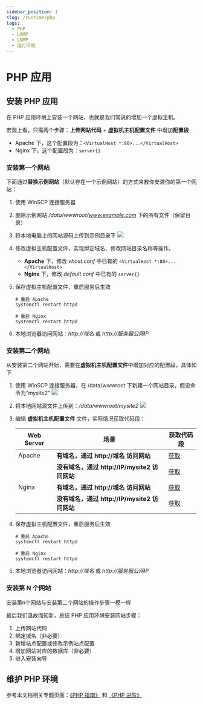 ```yaml
---
sidebar_position: 1
slug: /runtime/php
tags:
  - PHP
  - LAMP
  - LNMP
  - 运行环境
---
```


# PHP 应用

## 安装 PHP 应用

在 PHP 应用环境上安装一个网站，也就是我们常说的增加一个虚拟主机。

宏观上看，只需两个步骤：**上传网站代码** + **虚拟机主机配置文件** 中增加**配置段**

* Apache 下，这个配置段为：`<VirtualHost *:80>...</VirtualHost>`
* Nginx 下，这个配置段为：`server{}`


### 安装第一个网站

下面通过**替换示例网站**（默认存在一个示例网站）的方式来教你安装你的第一个网站：

1. 使用 WinSCP 连接服务器

2. 删除示例网站 */data/wwwroot/www.example.com* 下的所有文件（保留目录）

3. 将本地电脑上的网站源码上传到示例目录下
   ![](https://libs.websoft9.com/Websoft9/DocsPicture/zh/winscp/winscp-uploadcodestoexample-websoft9.png)

4. 修改虚拟主机配置文件，实现绑定域名、修改网站目录名称等操作。
   * **Apache** 下，修改 *vhost.conf* 中已有的 `<VirtualHost *:80>...</VirtualHost>`
   * **Nginx** 下，修改 *default.conf* 中已有的 `server{}`


5. 保存虚拟主机配置文件，重启服务后生效
    ~~~
    # 重启 Apache
    systemctl restart httpd
    
    # 重启 Nginx
    systemctl restart httpd
    ~~~

6. 本地浏览器访问网站：*http://域名* 或 *http://服务器公网IP* 

### 安装第二个网站

从安装第二个网站开始，需要在**虚拟机主机配置文件**中增加对应的配置段，具体如下

1. 使用 WinSCP 连接服务器，在 /data/wwwroot 下新建一个网站目录，假设命令为“mysite2”
   ![](https://libs.websoft9.com/Websoft9/DocsPicture/zh/lamp/lamp-createmysite2-websoft9.png)

2. 将本地网站源文件上传到：*/data/wwwroot/mysite2* 
   ![](https://libs.websoft9.com/Websoft9/DocsPicture/zh/lamp/lamp-uploadcodes-websoft9.png)

3. 编辑 **虚拟机主机配置文件** 文件，实际情况获取代码段：

    | Web Server | 场景                                          | 获取代码段                    |
    | ---------- | --------------------------------------------- | ----------------------------- |
    | Apache     | **有域名，通过 http://域名 访问网站**         | [获取](../apache#wwwtemplate) |
    |            | **没有域名，通过 http://IP/mysite2 访问网站** | [获取](../apache#aliastemplate) |
    | Nginx      | **有域名，通过 http://域名 访问网站**         | [获取](../apache#wwwtemplate) |
    |            | **没有域名，通过 http://IP/mysite2 访问网站** | [获取](../apache#aliatemplate) |

4. 保存虚拟主机配置文件，重启服务后生效
    ~~~
    # 重启 Apache
    systemctl restart httpd
    
    # 重启 Nginx
    systemctl restart httpd
    ~~~

5. 本地浏览器访问网站：*http://域名* 或 *http://服务器公网IP* 


### 安装第 N 个网站

安装第n个网站与安装第二个网站的操作步骤一模一样

最后我们温故而知新，总结 PHP 应用环境安装网站步骤： 

1. 上传网站代码
2. 绑定域名（非必要）
3. 新增站点配置或修改示例站点配置
4. 增加网站对应的数据库（非必要）
5. 进入安装向导

## 维护 PHP 环境

参考本文档相关专题页面：[《PHP 指南》](../php) 和 [《PHP 进阶》](../php/advanced) 



